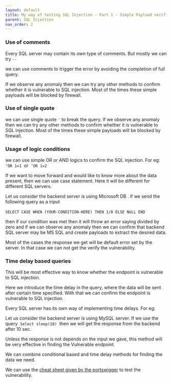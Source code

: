 ```yaml
---
layout: default
title: My way of testing SQL Injection - Part 1 - Simple Payload verification
parent: SQL Injection
nav_order: 2
---
```


### Use of comments

Every SQL server may contain its own type of comments. But mostly we can try `--` 

we can use comments to trigger the error by avoiding the completion of full query. 

If we observe any anomaly then we can try any other methods to confirm whether it is vulnerable to SQL injection. Most of the times these simple payloads will be blocked by firewall. 

### Use of single quote

we can use single quote `'` to break the query. If we observe any anomaly then we can try any other methods to confirm whether it is vulnerable to SQL injection. Most of the times these simple payloads will be blocked by firewall. 

### Usage of logic conditions 

we can use simple OR or AND logics to confirm the SQL injection. For eg:  `‘OR 1=1`  or  `’OR 1=2` 

If we want to move forward and would like to know more about the data present, then we can use case statement. Here it will be different for different SQL servers. 

Let us consider the backend server is using Microsoft DB . if we send the following query as a input 

`SELECT CASE WHEN (YOUR-CONDITION-HERE) THEN 1/0 ELSE NULL END` 

then if our condition was met then it will throw an error saying divided by zero and if we can observe any anomaly then we can confirm that backend SQL server may be MS SQL and create payloads to extract the desired data.

Most of the cases the response we get will be default error set by the server. In that case we can not get the verify the vulnerability. 

### Time delay based queries 

This will be most effective way to know whether the endpoint is vulnerable to SQL injection. 

Here we introduce the time delay in the query, where the data will be sent after certain time specified. With that we can confirm the endpoint is vulnerable to SQL injection. 

Every SQL server has its own way of implementing time delays. For eg: 

Let us consider the backend server is using MySQL server. If we use the query  `Select sleep(10)`  then we will get the response from the backend after 10 sec. 

Unless the response is not depends on the input we gave, this method will be very effective in finding the Vulnerable endpoint.

We can combine conditional based and time delay methods for finding the data we need.

We can use the [cheat sheet given by the portswigger](https://portswigger.net/web-security/sql-injection/cheat-sheet) to test the vulnerability.